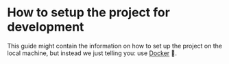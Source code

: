 # How to setup the project for development

This guide might contain the information on how to set up the project on the local machine,
but instead we just telling you: use [Docker](./docker.md) 🙂.
